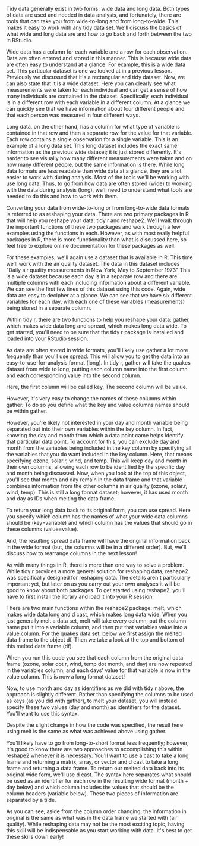 Tidy data generally exist in two forms: wide data and long data. Both types of data are used and needed in data analysis, and fortunately, there are tools that can take you from wide-to-long and from long-to-wide. This makes it easy to work with any tidy data set. We'll discuss the basics of what wide and long data are and how to go back and forth between the two in RStudio.

Wide data has a column for each variable and a row for each observation. Data are often entered and stored in this manner. This is because wide data are often easy to understand at a glance. For example, this is a wide data set. This particular dataset is one we looked at in a previous lesson. Previously we discussed that it's a rectangular and tidy dataset. Now, we can also state that it is a wide dataset. Here you can clearly see what measurements were taken for each individual and can get a sense of how many individuals are contained in the dataset. Specifically, each individual is in a different row with each variable in a different column. At a glance we can quickly see that we have information about four different people and that each person was measured in four different ways. 

Long data, on the other hand, has a column for what type of variable is contained in that row and then a separate row for the value for that variable. Each row contains a single observation for a single variable.  This is an example of a long data set. This long dataset includes the exact same information as the previous wide dataset; it is just stored differently. It's harder to see visually how many different measurements were taken and on how many different people, but the same information is there. While long data formats are less readable than wide data at a glance, they are a lot easier to work with during analysis. Most of the tools we'll be working with use long data. Thus, to go from how data are often stored (wide) to working with the data during analysis (long), we'll need to understand what tools are needed to do this and how to work with them.

Converting your data from wide-to-long or from long-to-wide data formats is referred to as reshaping your data. There are two primary packages in R that will help you reshape your data: tidy r and reshape2. We'll walk through the important functions of these two packages and work through a few examples using the functions in each. However, as with most really helpful packages in R, there is more functionality than what is discussed here, so feel free to explore online documentation for these packages as well. 

For these examples, we'll again use a dataset that is available in R. This time we'll work with the air quality dataset.  The data in this dataset includes "Daily air quality measurements in New York, May to September 1973" This is a wide dataset because each day is in a separate row and there are multiple columns with each including information about a different variable. We can see the first few lines of this dataset using this code. Again, wide data are easy to decipher at a glance. We can see that we have six different variables for each day, with each one of these variables (measurements) being stored in a separate column.

Within tidy r, there are two functions to help you reshape your data: gather, which makes wide data long and spread, which makes long data wide. To get started, you'll need to be sure that the tidy r package is installed and loaded into your RStudio session. 

As data are often stored in wide formats, you'll likely use gather a lot more frequently than you'll use spread. This will allow you to get the data into an easy-to-use-for-analysis format (long). In tidy r, gather will take the quakes dataset from wide to long, putting each column name into the first column and each corresponding value into the second column. 

Here, the first column will be called key. The second column will be value.

However, it's very easy to change the names of these columns within gather. To do so you define what the key and value columns names should be within gather.

However, you're likely not interested in your day and month variable being separated out into their own variables within the key column. In fact, knowing the day and month from which a data point came helps identify that particular data point. To account for this, you can exclude day and month from the variables being included in the key column by specifying all the variables that you do want included in the key column.  Here, that means specifying ozone, solar.r, wind, and temp. This will keep day and month in their own columns, allowing each row to be identified by the specific day and month being discussed. Now, when you look at the top of this object, you'll see that month and day remain in the data frame and that variable combines information from the other columns in air quality (ozone, solar.r, wind, temp). This is still a long format dataset; however, it has used month and day as IDs when melting the data frame.

To return your long data back to its original form, you can use spread. Here you specify which column has the names of what your wide data columns should be (key=variable) and which column has the values that should go in these columns (value=value). 

And, the resulting spread data frame will have the original information back in the wide format (but, the columns will be in a different order). But, we'll discuss how to rearrange columns in the next lesson!
  
As with many things in R, there is more than one way to solve a problem. While tidy r provides a more general solution for reshaping data, reshape2 was specifically designed for reshaping data. The details aren't particularly important yet, but later on as you carry out your own analyses it will be good to know about both packages. To get started using reshape2, you'll have to first install the library and load it into your R session. 

There are two main functions within the reshape2 package: melt, which makes wide data long and d cast, which makes long data wide. When you just generally melt a data set, melt will take every column, put the column name put it into a variable column, and then put that variables value into a value column. For the quakes data set, below we first assign the melted data frame to the object df. Then we take a look at the top and bottom of this melted data frame (df). 

When you run this code you see that each column from the original data frame (ozone, solar dot r, wind, temp dot month, and day) are now repeated in the variables column, and each days' value for that variable is now in the value column. This is now a long format dataset!

Now, to use month and day as identifiers as we did with tidy r above, the approach is slightly different. Rather than specifying the columns to be used as keys (as you did with gather), to melt your dataset, you will instead specify these two values (day and month) as identifiers for the dataset. You'll want to use this syntax.

Despite the slight change in how the code was specified, the result here using melt is the same as what was achieved above using gather.

You'll likely have to go from long-to-short format less frequently; however, it's good to know there are two approaches to accomplishing this within reshape2 whenever it is necessary. You'll want to use a cast to take a long frame and returning a matrix, array, or vector and d cast to take a long frame and returning a data frame. To return our melted data back into its original wide form, we'll use d cast. The syntax here separates what should be used as an identifier for each row in the resulting wide format (month + day below) and which column includes the values that should be the column headers (variable below). These two pieces of information are separated by a tilde.

As you can see, aside from the column order changing, the information in original is the same as what was in the data frame we started with (air quality). While reshaping data may not be the most exciting topic, having this skill will be indispensable as you start working with data. It's best to get these skills down early!